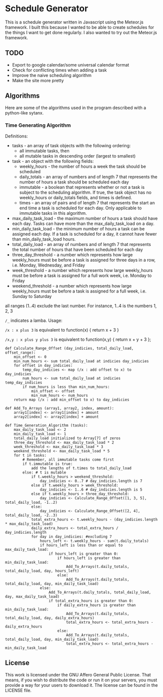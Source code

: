 # Schedule Generator

This is a schedule generator written in Javascript using the Meteor.js
framework. I built this because I wanted to be able to create schedules for the
things I want to get done regularly. I also wanted to try out the Meteor.js
framework.

## TODO

* Export to google calendar/some universal calendar format
* Check for conflicting times when adding a task
* Improve the naive scheduling algorithm
* Make the site more pretty

## Algorithms

Here are some of the algorithms used in the program described with a python-like
sytanx.

### Time Generating Algorithm

Definitions:

* tasks - an array of task objects with the following ordering:
  * all immutable tasks, then
  * all mutable tasks in descending order (largest to smallest)
* task - an object with the following fields:
  * weekly_hours - the number of hours a week the task should be scheduled
  * daily_totals - an array of numbers and of length 7 that represents the
                 number of hours a task should be scheduled each day
  * immutable    - a boolean that represents whether or not a task is subject to
                 the scheduling algorithm. If true, the task object has no
                 weekly_hours or daily_totals fields, and times is defined.
  * times        - an array of pairs and of length 7 that represents the start
                 an end time a task is scheduled for each day. Only applicable
                 to immutable tasks in this algorithm.
* max_daily_task_load - the maximum number of hours a task should have each day.
                      Tasks can have more than the max_daily_task_load on a day.
* min_daily_task_load - the minimum number of hours a task can be assigned each
                      day. If a task is scheduled for a day, it cannot have
                      fewer than min_daily_task_load hours.
* total_daily_load    - an array of numbers and of length 7 that represents the
                      total number of hours that have been scheduled for each day
* three_day_threshold - a number which represents how large weekly_hours must
                      be before a task is assigned for three days in a row,
                      i.e. Monday, Wednesday, and Friday
* week_threshold      - a number which represents how large weekly_hours must
                      be before a task is assigned for a full work week, i.e.
                      Monday to Friday
* weekend_threshold   - a number which represents how large weekly_hours must
                      be before a task is assigned for a full week, i.e. Sunday
                      to Saturday

all ranges (1..4) exclude the last number. For instance, 1..4 is the numbers 1, 2, 3

`/_` indicates a lamba. Usage:

`/x : x plus 3` is equivalent to function(x) { return x + 3 }

`/x,y : x plus y plus 3` is equivalent to function(x,y) { return x + y + 3 };

    def Calculate_Range_Offset (day_indicies, total_daily_load, offset_range):
        min_offset <- 0
        min_num_hours <- sum total_daily_load at indicies day_indicies
        for offset in day_indicies:
            temp_day_indicies <- map (/x : add offset to x) to day_indicies
            num_hours <- sum total_daily_load at indicies temp_day_indicies
            if num_hours is less than min_num_hours:
                min_offset <- offset
                min_num_hours <- num_hours
        return map (/x : add min_offset to x) to day_indicies
        
    def Add_To_Arrays (array1, array2, index, amount):
        array1[index] <- array1[index] + amount
        array2[index] <- array2[index] + amount
    
    def Time_Generation_Algorithm (tasks):
        max_daily_task_load <- 2
        min_daily_task_load <- 1
        total_daily_load initialized to Array[7] of zeros
        three_day_threshold <- max_daily_task_load * 2
        week_threshold <- max_daily_task_load * 3
        weekend_threshold <- max_daily_task_load * 5
        for t in tasks:
            # Remember, all immutable tasks come first
            if t.immutable is true:
                add the lengths of t.times to total_daily_load
            else: # t is mutable
                if t.weekly_hours > weekend_threshold:
                    day_indicies <- 0..7 # day_indicies.length is 7
                else if t.weekly_hours > week_threshold:
                    day_indicies <- 1..6 # day_indicies.length is 5
                else if t.weekly_hours > three_day_threshold:
                    day_indicies <- Calculate_Range_Offset([1, 3, 5], total_daily_load, -1..2)
                else:
                    day_indicies <- Calculate_Range_Offset([2, 4], total_daily_load, -2..3)
                total_extra_hours <- t.weekly_hours - (day_indicies.length * max_daily_task_load)
                daily_extra_hours <- total_extra_hours / day_indicies.length
                for day in day_indicies: #excluding 7
                    hours_left <- t.weekly_hours - sum(t.daily_totals)
                    if hours_left is less than or equal to max_daily_task_load:
                        if hours_left is greater than 0:
                            if hours_left is greater than min_daily_task_load:
                                Add_To_Arrays(t.daily_totals, total_daily_load, day, hours_left)
                            else:
                                Add_To_Arrays(t.daily_totals, total_daily_load, day, min_daily_task_load)
                    else:
                        Add_To_Arrays(t.daily_totals, total_daily_load, day, max_daily_task_load)
                        if total_extra_hours is greater than 0:
                            if daily_extra_hours is greater than min_daily_task_load:
                                Add_To_Arrays(t.daily_totals, total_daily_load, day, daily_extra_hours)
                                total_extra_hours <- total_extra_hours - daily_extra_hours
                            else:
                                Add_To_Arrays(t.daily_totals, total_daily_load, day, min_daily_task_load)
                                total_extra_hours <- total_extra_hours - min_daily_task_load


## License

This work is licensed under the GNU Affero General Public License. That means,
if you wish to distribute the code or run it on your servers, you must provide a
way for your users to download it. The license can be found in the LICENSE file.
